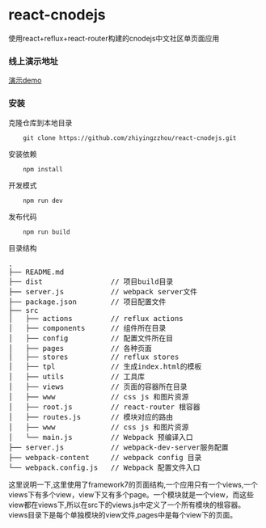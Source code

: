 # react-cnodejs
使用react+reflux+react-router构建的cnodejs中文社区单页面应用

### 线上演示地址

[演示demo](http://zhiyingzhou.coding.me/zhiyingzhou)

### 安装

克隆仓库到本地目录
```
	git clone https://github.com/zhiyingzzhou/react-cnodejs.git
```

安装依赖

```
	npm install
```

开发模式

```
	npm run dev
```

发布代码

```
	npm run build
```

目录结构
<pre>
.
├── README.md           
├── dist               	// 项目build目录
├── server.js         	// webpack server文件
├── package.json       	// 项目配置文件
├── src                	
│	├── actions			// reflux actions
│   ├── components     	// 组件所在目录
│   ├──	config			// 配置文件所在目
│   ├── pages     		// 各种页面
│	├── stores          // reflux stores
│   ├──	tpl 			// 生成index.html的模板
│   ├──	utils 			// 工具库
│   ├── views          	// 页面的容器所在目录
│   ├──	www 			// css js 和图片资源
│   ├── root.js         // react-router 根容器
│   ├── routes.js       // 模块对应的路由
│   ├──	www 			// css js 和图片资源
│   └── main.js        	// Webpack 预编译入口
├── server.js          	// webpack-dev-server服务配置
├── webpack-content     // webpack config 目录
└── webpack.config.js  	// Webpack 配置文件入口
</pre>
这里说明一下,这里使用了framework7的页面结构,一个应用只有一个views,一个views下有多个view，view下又有多个page。一个模块就是一个view，而这些view都在views下,所以在src下的views.js中定义了一个所有模块的根容器。views目录下是每个单独模块的view文件,pages中是每个view下的页面。
